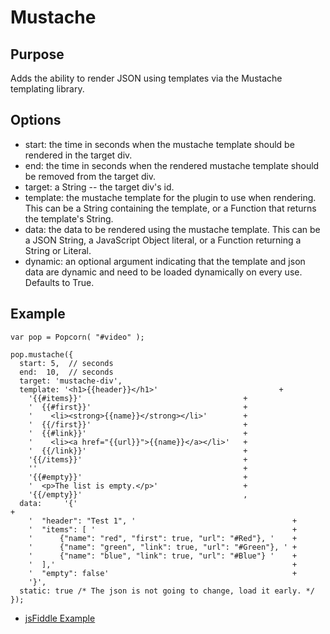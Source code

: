 # Mustache #

## Purpose ##

Adds the ability to render JSON using templates via the Mustache templating library.

## Options ##

* start: the time in seconds when the mustache template should be rendered in the target div.
* end: the time in seconds when the rendered mustache template should be removed from the target div.
* target: a String -- the target div's id.
* template: the mustache template for the plugin to use when rendering.  This can be a String containing the template, or a Function that returns the template's String.
* data: the data to be rendered using the mustache template.  This can be a JSON String, a JavaScript Object literal, or a Function returning a String or Literal.
* dynamic: an optional argument indicating that the template and json data are dynamic and need to be loaded dynamically on every use.  Defaults to True.

## Example ##

    var pop = Popcorn( "#video" );

    pop.mustache({
      start: 5,  // seconds
      end:  10,  // seconds
      target: 'mustache-div',
      template: '<h1>{{header}}</h1>'                           +
        '{{#items}}'                                    +
        '  {{#first}}'                                  +
        '    <li><strong>{{name}}</strong></li>'        +
        '  {{/first}}'                                  +
        '  {{#link}}'                                   +
        '    <li><a href="{{url}}">{{name}}</a></li>'   +
        '  {{/link}}'                                   +
        '{{/items}}'                                    +
        ''                                              +
        '{{#empty}}'                                    +
        '  <p>The list is empty.</p>'                   +
        '{{/empty}}'                                    ,
      data:     '{'                                                        +
        '  "header": "Test 1", '                                   +
        '  "items": [ '                                            +
        '      {"name": "red", "first": true, "url": "#Red"}, '    +
        '      {"name": "green", "link": true, "url": "#Green"}, ' +
        '      {"name": "blue", "link": true, "url": "#Blue"} '    +
        '  ],'                                                     +
        '  "empty": false'                                         +
        '}',
      static: true /* The json is not going to change, load it early. */
    });

* [jsFiddle Example](http://jsfiddle.net/popcornjs/DmupJ/)
